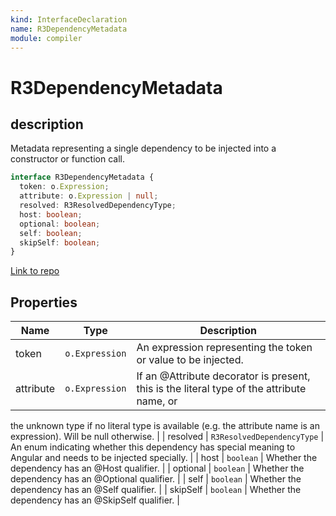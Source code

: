 ```yaml
---
kind: InterfaceDeclaration
name: R3DependencyMetadata
module: compiler
---
```


# R3DependencyMetadata

## description

Metadata representing a single dependency to be injected into a constructor or function call.

```ts
interface R3DependencyMetadata {
  token: o.Expression;
  attribute: o.Expression | null;
  resolved: R3ResolvedDependencyType;
  host: boolean;
  optional: boolean;
  self: boolean;
  skipSelf: boolean;
}
```

[Link to repo](https://github.com/timdeschryver/angular/blob/master/packages/compiler/src/render3/r3_factory.ts#L138-L176)

## Properties

| Name      | Type           | Description                                                                               |
| --------- | -------------- | ----------------------------------------------------------------------------------------- |
| token     | `o.Expression` | An expression representing the token or value to be injected.                             |
| attribute | `o.Expression` | If an @Attribute decorator is present, this is the literal type of the attribute name, or |

the unknown type if no literal type is available (e.g. the attribute name is an expression).
Will be null otherwise. |
| resolved | `R3ResolvedDependencyType` | An enum indicating whether this dependency has special meaning to Angular and needs to be
injected specially. |
| host | `boolean` | Whether the dependency has an @Host qualifier. |
| optional | `boolean` | Whether the dependency has an @Optional qualifier. |
| self | `boolean` | Whether the dependency has an @Self qualifier. |
| skipSelf | `boolean` | Whether the dependency has an @SkipSelf qualifier. |

